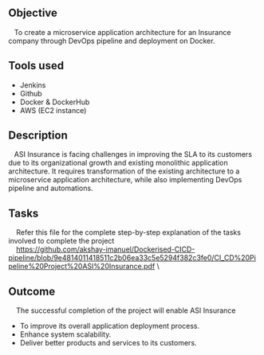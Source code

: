 ## Objective
&nbsp;&nbsp;  To create a microservice application architecture for an Insurance company through DevOps pipeline and deployment on Docker.

## Tools used
  - Jenkins
  - Github
  - Docker & DockerHub
  - AWS (EC2 instance)

## Description
&nbsp;&nbsp;  ASI Insurance is facing challenges in improving the SLA to its customers due to its organizational growth and existing monolithic application architecture. It requires transformation of the existing architecture to a microservice application architecture, while also implementing DevOps pipeline and automations.

## Tasks
&nbsp;&nbsp;&nbsp; Refer this file for the complete step-by-step explanation of the tasks involved to complete the project \
&nbsp;&nbsp;&nbsp; <https://github.com/akshay-imanuel/Dockerised-CICD-pipeline/blob/9e4814011418511c2b06ea33c5e5294f382c3fe0/CI_CD%20Pipeline%20Project%20ASI%20Insurance.pdf> \

## Outcome
&nbsp;&nbsp;&nbsp; The successful completion of the project will enable ASI Insurance
-  To improve its overall application deployment process.
-  Enhance system scalability.
-  Deliver better products and services to its customers.




  
